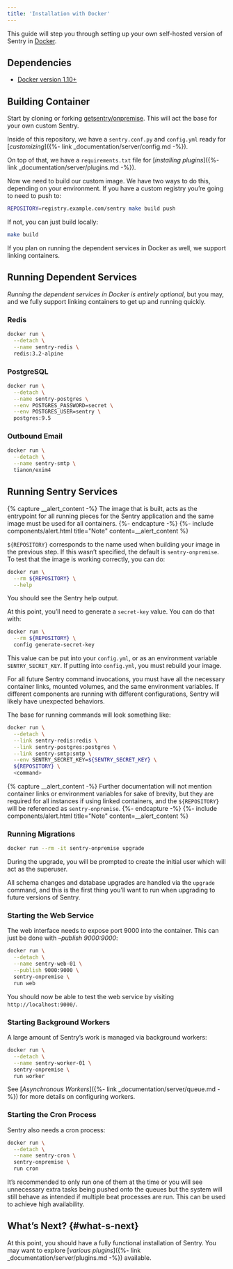 ```yaml
---
title: 'Installation with Docker'
---
```


This guide will step you through setting up your own self-hosted version of Sentry in [Docker](https://www.docker.com/).

## Dependencies

-   [Docker version 1.10+](https://www.docker.com/getdocker)

## Building Container

Start by cloning or forking [getsentry/onpremise](https://github.com/getsentry/onpremise). This will act the base for your own custom Sentry.

Inside of this repository, we have a `sentry.conf.py` and `config.yml` ready for [_customizing_]({%- link _documentation/server/config.md -%}).

On top of that, we have a `requirements.txt` file for [_installing plugins_]({%- link _documentation/server/plugins.md -%}).

Now we need to build our custom image. We have two ways to do this, depending on your environment. If you have a custom registry you’re going to need to push to:

```bash
REPOSITORY=registry.example.com/sentry make build push
```

If not, you can just build locally:

```bash
make build
```

If you plan on running the dependent services in Docker as well, we support linking containers.

## Running Dependent Services

_Running the dependent services in Docker is entirely optional_, but you may, and we fully support linking containers to get up and running quickly.

### Redis

```bash
docker run \
  --detach \
  --name sentry-redis \
  redis:3.2-alpine
```

### PostgreSQL

```bash
docker run \
  --detach \
  --name sentry-postgres \
  --env POSTGRES_PASSWORD=secret \
  --env POSTGRES_USER=sentry \
  postgres:9.5
```

### Outbound Email

```bash
docker run \
  --detach \
  --name sentry-smtp \
  tianon/exim4
```

## Running Sentry Services

{% capture __alert_content -%}
The image that is built, acts as the entrypoint for all running pieces for the Sentry application and the same image must be used for all containers.
{%- endcapture -%}
{%- include components/alert.html
  title="Note"
  content=__alert_content
%}

`${REPOSITORY}` corresponds to the name used when building your image in the previous step. If this wasn’t specified, the default is `sentry-onpremise`. To test that the image is working correctly, you can do:

```bash
docker run \
  --rm ${REPOSITORY} \
  --help
```

You should see the Sentry help output.

At this point, you’ll need to generate a `secret-key` value. You can do that with:

```bash
docker run \
  --rm ${REPOSITORY} \
  config generate-secret-key
```

This value can be put into your `config.yml`, or as an environment variable `SENTRY_SECRET_KEY`. If putting into `config.yml`, you must rebuild your image.

For all future Sentry command invocations, you must have all the necessary container links, mounted volumes, and the same environment variables. If different components are running with different configurations, Sentry will likely have unexpected behaviors.

The base for running commands will look something like:

```bash
docker run \
  --detach \
  --link sentry-redis:redis \
  --link sentry-postgres:postgres \
  --link sentry-smtp:smtp \
  --env SENTRY_SECRET_KEY=${SENTRY_SECRET_KEY} \
  ${REPOSITORY} \
  <command>
```

{% capture __alert_content -%}
Further documentation will not mention container links or environment variables for sake of brevity, but they are required for all instances if using linked containers, and the `${REPOSITORY}` will be referenced as `sentry-onpremise`.
{%- endcapture -%}
{%- include components/alert.html
  title="Note"
  content=__alert_content
%}

### Running Migrations

```bash
docker run --rm -it sentry-onpremise upgrade
```

During the upgrade, you will be prompted to create the initial user which will act as the superuser.

All schema changes and database upgrades are handled via the `upgrade` command, and this is the first thing you’ll want to run when upgrading to future versions of Sentry.

### Starting the Web Service

The web interface needs to expose port 9000 into the container. This can just be done with _–publish 9000:9000_:

```bash
docker run \
  --detach \
  --name sentry-web-01 \
  --publish 9000:9000 \
  sentry-onpremise \
  run web
```

You should now be able to test the web service by visiting `http://localhost:9000/`.

### Starting Background Workers

A large amount of Sentry’s work is managed via background workers:

```bash
docker run \
  --detach \
  --name sentry-worker-01 \
  sentry-onpremise \
  run worker
```

See [_Asynchronous Workers_]({%- link _documentation/server/queue.md -%}) for more details on configuring workers.

### Starting the Cron Process

Sentry also needs a cron process:

```bash
docker run \
  --detach \
  --name sentry-cron \
  sentry-onpremise \
  run cron
```

It’s recommended to only run one of them at the time or you will see unnecessary extra tasks being pushed onto the queues but the system will still behave as intended if multiple beat processes are run. This can be used to achieve high availability.

## What’s Next? {#what-s-next}

At this point, you should have a fully functional installation of Sentry. You may want to explore [_various plugins_]({%- link _documentation/server/plugins.md -%}) available.
